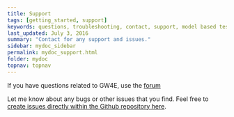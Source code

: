 ```yaml
---
title: Support
tags: [getting_started, support]
keywords: questions, troubleshooting, contact, support, model based testing, graphwalker, Eclipse plugin
last_updated: July 3, 2016
summary: "Contact for any support and issues."
sidebar: mydoc_sidebar
permalink: mydoc_support.html
folder: mydoc
topnav: topnav
---
```


If you have questions related to GW4E, use the [forum](https://groups.google.com/forum/?hl=en#!forum/gw4e)

Let me know about any bugs or other issues that you find. Feel free to [create issues directly within the Github repository here](https://github.com/gw4e/gw4e.project/issues).

